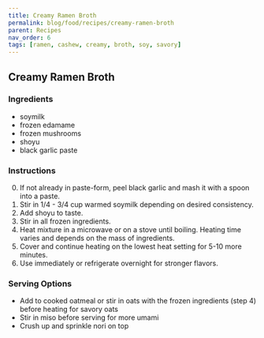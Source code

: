 ```yaml
---
title: Creamy Ramen Broth
permalink: blog/food/recipes/creamy-ramen-broth
parent: Recipes
nav_order: 6
tags: [ramen, cashew, creamy, broth, soy, savory]
---
```


## Creamy Ramen Broth

<!-- image -->

### Ingredients

- soymilk
- frozen edamame
- frozen mushrooms
- shoyu
- black garlic paste

### Instructions

0. If not already in paste-form, peel black garlic and mash it with a spoon into a paste.
1. Stir in 1/4 - 3/4 cup warmed soymilk depending on desired consistency.
2. Add shoyu to taste.
3. Stir in all frozen ingredients.
4. Heat mixture in a microwave or on a stove until boiling. Heating time varies and depends on the mass of ingredients.
5. Cover and continue heating on the lowest heat setting for 5-10 more minutes.
6. Use immediately or refrigerate overnight for stronger flavors.

### Serving Options

- Add to cooked oatmeal or stir in oats with the frozen ingredients (step 4) before heating for savory oats
- Stir in miso before serving for more umami
- Crush up and sprinkle nori on top
